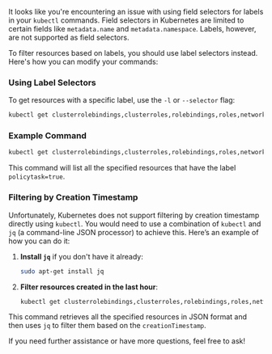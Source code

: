 It looks like you're encountering an issue with using field selectors for labels in your `kubectl` commands. Field selectors in Kubernetes are limited to certain fields like `metadata.name` and `metadata.namespace`. Labels, however, are not supported as field selectors.

To filter resources based on labels, you should use label selectors instead. Here's how you can modify your commands:

### Using Label Selectors
To get resources with a specific label, use the `-l` or `--selector` flag:

```sh
kubectl get clusterrolebindings,clusterroles,rolebindings,roles,networkpolicies -l policytask=true
```

### Example Command
```sh
kubectl get clusterrolebindings,clusterroles,rolebindings,roles,networkpolicies --selector policytask=true
```

This command will list all the specified resources that have the label `policytask=true`.

### Filtering by Creation Timestamp
Unfortunately, Kubernetes does not support filtering by creation timestamp directly using `kubectl`. You would need to use a combination of `kubectl` and `jq` (a command-line JSON processor) to achieve this. Here’s an example of how you can do it:

1. **Install `jq`** if you don't have it already:
   ```sh
   sudo apt-get install jq
   ```

2. **Filter resources created in the last hour**:
   ```sh
   kubectl get clusterrolebindings,clusterroles,rolebindings,roles,networkpolicies -o json | jq '.items[] | select(.metadata.creationTimestamp >= "'$(date -u -d '1 hour ago' +%Y-%m-%dT%H:%M:%SZ)'")'
   ```

This command retrieves all the specified resources in JSON format and then uses `jq` to filter them based on the `creationTimestamp`.

If you need further assistance or have more questions, feel free to ask!